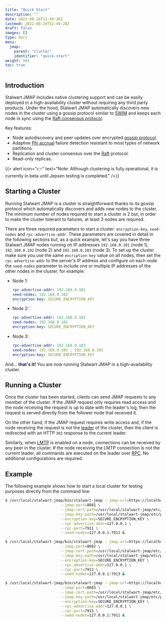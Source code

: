 ```yaml
---
title: "Quick Start"
description: ""
date: 2022-08-28T12:49:20Z
lastmod: 2022-08-28T12:49:20Z
draft: false
images: []
type: docs
menu:
  jmap:
    parent: "cluster"
    identifier: "quick-start"
weight: 501
toc: true
---
```


## Introduction

Stalwart JMAP includes native clustering support and can be easily deployed in a high-availability cluster without requiring any
third party products. Under the hood, Stalwart JMAP automatically discovers new nodes
in the cluster using a gossip protocol similar to [SWIM](https://ieeexplore.ieee.org/document/1028914)
and keeps each node in sync using the [Raft consensus protocol](https://raft.github.io/raft.pdf).

Key features:

- Node autodiscovery and peer updates over encrypted [gossip protocol](https://en.wikipedia.org/wiki/Gossip_protocol).
- Adaptive [Phi accrual](https://www.researchgate.net/publication/29682135_The_ph_accrual_failure_detector) failure detection resistant to most types of network partitions.
- Replication and cluster consensus over the [Raft](https://raft.github.io/raft.pdf) protocol.
- Read-only replicas.

{{< alert icon="👉" text="Note: Although clustering is fully operational, it is currently in beta until Jepsen testing is completed." />}}


## Starting a Cluster

Running Stalwart JMAP is a cluster is straightforward thanks to its gossip protocol which automatically discovers and adds
new nodes to the cluster. The minimum number of nodes required to start a cluster is 2 but, in order to make the cluster tolerant
to failures, at least 3 nodes are required. 

There are three required parameters to start a cluster: ``encryption-key``, ``seed-nodes`` and ``rpc-advertise-addr``. These parameters
are covered in detail in the following sections but, as a quick example, let's say you have three Stalwart JMAP nodes
running on IP addresses ``192.168.0.101`` (node 1), ``192.168.0.102`` (node 2) and ``192.168.0.103`` (node 3).
To set up the cluster make sure you use the same ``encription-key`` value on all nodes, then set the ``rpc-advertise-addr`` to the server's
IP address and configure on each node the ``seed-nodes`` parameter to include one or multiple IP addresses of the other nodes in the cluster, for example:

- Node 1:
  ```yaml
  rpc-advertise-addr: 192.168.0.101
  seed-nodes: 192.168.0.102
  encryption-key: SECURE_ENCRYPTION_KEY
  ```
- Node 2:
  ```yaml
  rpc-advertise-addr: 192.168.0.102
  seed-nodes: 192.168.0.101
  encryption-key: SECURE_ENCRYPTION_KEY
  ```
- Node 3:
  ```yaml
  rpc-advertise-addr: 192.168.0.103
  seed-nodes: 192.168.0.102 ; 192.168.0.101
  encryption-key: SECURE_ENCRYPTION_KEY
  ```

And... __that's it!__ You are now running Stalwart JMAP in a high-availability cluster.

## Running a Cluster

Once the cluster has been started, clients can send JMAP requests to any member of the cluster. 
If the JMAP request only requires read access and the node receiving the request is up to date with the
leader's log, then the request is served directly from the follower node that received it.

On the other hand, if the JMAP request requires write access and, if the node receiving the request is not 
the [leader](/jmap/cluster/raft/#leader-elections) of the cluster, then the client is redirected with an HTTP ``302`` 
response to the current leader.

Similarly, when [LMTP](/jmap/configure/lmtp/) is enabled on a node, connections can be received by any
peer in the cluster. If the node receiving the LMTP connection is not the current leader, all commands
are executed on the leader over [RPC](/jmap/cluster/rpc/). No additional configurations are required.

## Example

The following example shows how to start a local cluster for testing purposes directly from the command line:

```bash
$ /usr/local/stalwart-jmap/bin/stalwart-jmap --jmap-url=https://localhost:8081 \
                         --jmap-port=8081 \
                         --jmap-cert-path=/usr/local/stalwart-jmap/etc/certs/jmap.crt \
                         --jmap-key-path=/usr/local/stalwart-jmap/etc/private/jmap.key \
                         --encryption-key=SECURE_ENCRYPTION_KEY \
                         --rpc-advertise-addr=127.0.0.1 \
                         --rpc-port=7911 \
                         --seed-nodes=127.0.0.1:7912 &

$ /usr/local/stalwart-jmap/bin/stalwart-jmap --jmap-url=https://localhost:8082 \
                         --jmap-port=8082 \
                         --jmap-cert-path=/usr/local/stalwart-jmap/etc/certs/jmap.crt \
                         --jmap-key-path=/usr/local/stalwart-jmap/etc/private/jmap.key \
                         --encryption-key=SECURE_ENCRYPTION_KEY \
                         --rpc-advertise-addr=127.0.0.1 \
                         --rpc-port=7912 \
                         --seed-nodes=127.0.0.1:7913 &

$ /usr/local/stalwart-jmap/bin/stalwart-jmap --jmap-url=https://localhost:8083 \
                         --jmap-port=8083 \
                         --jmap-cert-path=/usr/local/stalwart-jmap/etc/certs/jmap.crt \
                         --jmap-key-path=/usr/local/stalwart-jmap/etc/private/jmap.key \
                         --encryption-key=SECURE_ENCRYPTION_KEY \
                         --rpc-advertise-addr=127.0.0.1 \
                         --rpc-port=7913 \
                         --seed-nodes=127.0.0.1:7911 &
```

